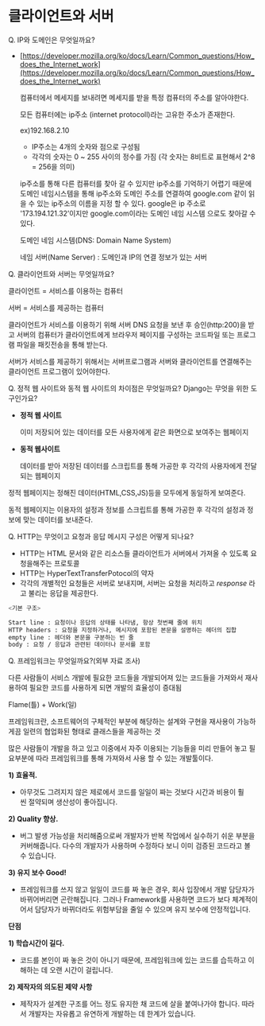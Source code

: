 # 클라이언트와 서버

Q. IP와 도메인은 무엇일까요?

- [https://developer.mozilla.org/ko/docs/Learn/Common_questions/How_does_the_Internet_work](https://developer.mozilla.org/ko/docs/Learn/Common_questions/How_does_the_Internet_work)
    
    컴퓨터에서 메세지를 보내려면 메세지를 받을 특정 컴퓨터의 주소를 알아야한다.
    
    모든 컴퓨터에는 ip주소 (internet protocoll)라는 고유한 주소가 존재한다.
    
    ex)192.168.2.10
    
    - IP주소는 4개의 숫자와 점으로 구성됨
    - 각각의 숫자는 0 ~ 255 사이의 정수를 가짐 (각 숫자는 8비트로 표현해서 2^8 = 256을 의미)
    
    ip주소를 통해 다른 컴퓨터를 찾아 갈 수 있지만 ip주소를 기억하기 어렵기 때문에 도메인 네임시스템을 통해 ip주소와 도메인 주소를 연결하여 google.com 같이 읽을 수 있는 ip주소의 이름을 지정 할 수 있다. google은 ip 주소로  '173.194.121.32’이지만 google.com이라는 도메인 네임 시스템 으로도 찾아갈 수 있다. 
    
    도메인 네임 시스템(DNS: Domain Name System)
    
     네임 서버(Name Server) : 도메인과 IP의 연결 정보가 있는 서버
    

Q. 클라이언트와 서버는 무엇일까요?

클라이언트 = 서비스를 이용하는 컴퓨터

서버 = 서비스를 제공하는 컴퓨터

클라이언트가 서비스를 이용하기 위해 서버 DNS 요청을 보낸 후 승인(http:200)을 받고  서버의 컴퓨터가 클라이언트에게 브라우저 페이지를 구성하는 코드파일 또는 프로그램 파일을 패킷전송을 통해 받는다.

서버가 서비스를 제공하기 위해서는 서버프로그램과 서버와 클라이언트를 연결해주는 클라이언트 프로그램이 있어야한다.

Q. 정적 웹 사이트와 동적 웹 사이트의 차이점은 무엇일까요? Django는 무엇을 위한 도구인가요?

- **정적 웹 사이트**
    
    이미 저장되어 있는 데이터를 모든 사용자에게 같은 화면으로 보여주는 웹페이지
    
- **동적 웹사이트**
    
    데이터를 받아 저장된 데이터를 스크립트를 통해 가공한 후 각각의 사용자에게 전달되는 웹페이지
    

정적 웹페이지는 정해진 데이터(HTML,CSS,JS)등을 모두에게 동일하게 보여준다. 

동적 웹페이지는 이용자의 설정과 정보를 스크립트를 통해 가공한 후 각각의 설정과 정보에 맞는 데이터를 보내준다. 

Q. HTTP는 무엇이고 요청과 응답 메시지 구성은 어떻게 되나요?

- HTTP는 HTML 문서와 같은 리소스들  클라이언트가 서버에서 가져올 수 있도록 요청을해주는 프로토콜
- HTTP는 HyperTextTransferPotocol의 약자
- 각각의 개별적인 요청들은 서버로 보내지며, 서버는 요청을 처리하고 *response*
라고 불리는 응답을 제공한다.

```bash
<기본 구조>

Start line : 요청이나 응답의 상태를 나타냄, 항상 첫번째 줄에 위치
HTTP headers : 요청을 지정하거나, 메시지에 포함된 본문을 설명하는 헤더의 집합
empty line : 헤더와 본문을 구분하는 빈 줄
body : 요청 / 응답과 관련된 데이터나 문서를 포함
```

Q. 프레임워크는 무엇일까요?(외부 자료 조사)

다른 사람들이 서비스 개발에 필요한 코드들을 개발되어져 있는 코드들을 가져와서 재사용하여 필요한 코드를 사용하게 되면 개발의 효율성이 증대됨

Flame(틀) + Work(일)

프레임워크란, 소프트웨어의 구체적인 부분에 해당하는 설계와 구현을 재사용이 가능하게끔 일련의 협업화된 형태로 클래스들을 제공하는 것 

 많은 사람들이 개발을 하고 있고 이중에서 자주 이용되는 기능들을 미리 만들어 놓고 필요부분에 따라 프레임워크를 통해 가져와서 사용 할 수 있는 개발툴이다.

**1) 효율적.**

- 아무것도 그려지지 않은 제로에서 코드를 일일이 짜는 것보다 시간과 비용이 훨씬 절약되며 생산성이 좋아집니다.

**2) Quality 향상.**

- 버그 발생 가능성을 처리해줌으로써 개발자가 반복 작업에서 실수하기 쉬운 부분을 커버해줍니다. 다수의 개발자가 사용하며 수정하다 보니 이미 검증된 코드라고 볼 수 있습니다.

**3) 유지 보수 Good!**

- 프레임워크를 쓰지 않고 일일이 코드를 짜 놓은 경우, 회사 입장에서 개발 담당자가 바뀌어버리면 곤란해집니다. 그러나 Framework를 사용하면 코드가 보다 체계적이어서 담당자가 바뀌더라도 위험부담을 줄일 수 있으며 유지 보수에 안정적입니다.

**단점**

**1) 학습시간이 길다.**

- 코드를 본인이 짜 놓은 것이 아니기 때문에, 프레임워크에 있는 코드를 습득하고 이해하는 데 오랜 시간이 걸립니다.

**2) 제작자의 의도된 제약 사항**

- 제작자가 설계한 구조를 어느 정도 유지한 채 코드에 살을 붙여나가야 합니다. 따라서 개발자는 자유롭고 유연하게 개발하는 데 한계가 있습니다.